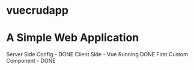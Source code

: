 # vuecrudapp
# A Simple Web Application

Server Side Config - DONE
Client Side - Vue Running DONE
First Custom Component - DONE
